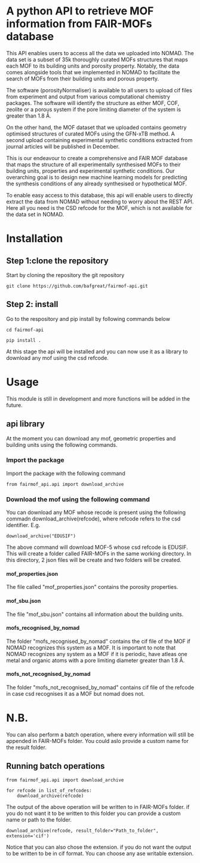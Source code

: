 # A python API to retrieve MOF information from FAIR-MOFs database
This API enables users to access all the data we uploaded into NOMAD. The data set is a subset of 35k thoroughly curated MOFs structures that maps each MOF to its building units and porosity property.  Notably, the data comes alongside tools that we implemented in NOMAD to facilitate the search of MOFs from their building units and porous property.

The software (porosityNormaliser) is available to all users to upload cif files from experiment and output from various computational chemistry packages. The software will identify the structure as either MOF, COF, zeolite or a porous system if the pore limiting diameter of the system is greater than 1.8 Å.

On the other hand, the MOF dataset that we uploaded contains geometry optimised structures of curated MOFs using the GFN-xTB method. A second upload containing  experimental synthetic conditions extracted from journal articles will be published in December.

This is our endeavour to create a comprehensive and FAIR  MOF  database that maps the structure of all experimentally synthesised MOFs to their building units, properties and experimental synthetic conditions. Our overarching goal is to design new machine learning models for predicting the synthesis conditions of any already synthesised or hypothetical MOF.

To enable easy access to this database, this api will enable users to directly extract the data from NOMAD without needing to worry about the REST API. Here all you need is the CSD refcode for the MOF, which is not available for the data set in NOMAD.

# Installation
## Step 1:clone the repository
Start by cloning the repository the git repository
```
git clone https://github.com/bafgreat/fairmof-api.git
 ```
## Step 2: install
Go to the respository and pip install by following commands below
 ```
 cd fairmof-api
 ```
```
pip install .
```

At this stage the api will be installed and you can now use it as a library to download any mof using the csd refcode.

# Usage
This module is still in development and more functions will be added in the future.
## api library
At the moment you can download any mof, geometric properties and building units using the following commands.

### Import the package
Import the package with the following command
```
from fairmof_api.api import download_archive
```

### Download the mof using the following command
 You can download any MOF whose recode is present using the following commadn download_archive(refcode), where refcode refers to the csd identifier. E.g.
 ```
 download_archive("EDUSIF")
 ```
 The above command will download MOF-5 whose csd refcode is EDUSIF. This will create a folder called FAIR-MOFs in the same working directory. In this directory, 2 json files will be create and two folders will be created.

#### mof_properties.json
 The file called "mof_properties.json" contains the porosity properties.
#### mof_sbu.json
The file "mof_sbu.json" contains all information about the building units.

#### mofs_recognised_by_nomad
The folder "mofs_recognised_by_nomad" contains the cif file of the MOF if NOMAD recognizes this system as a MOF. It is important to note that NOMAD recognizes any system as a MOF if it is periodic, have atleas one metal and organic atoms with  a pore limiting diameter greater than 1.8 Å.

#### mofs_not_recognised_by_nomad
The folder "mofs_not_recognised_by_nomad" contains cif file of the refcode in case csd recognises it as a MOF but nomad does not.

# N.B.
You can also perform a batch operation, where every information will still be appended in FAIR-MOFs folder. You could aslo provide a custom name for the result folder.

## Running batch operations
```
from fairmof_api.api import download_archive
```

```
for refcode in list_of_refcodes:
    download_archive(refcode)
```
The output of the above operation will be written to in FAIR-MOFs folder. if you do not want it to be written to this folder you can provide a custom name or path to the folder.
```
download_archive(refcode, result_folder="Path_to_folder", extension='cif')
 ```
Notice that you can also chose the extension. if you do not want the output to be written to be in cif format. You can choose any ase writable extension.








